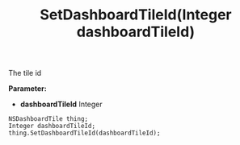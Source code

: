 ﻿---
uid: crmscript_ref_NSDashboardTile_SetDashboardTileId
title: SetDashboardTileId(Integer dashboardTileId)
intellisense: NSDashboardTile.SetDashboardTileId
keywords: NSDashboardTile, GetDashboardTileId
so.topic: reference
---

The tile id

**Parameter:** 
 - **dashboardTileId** Integer

```crmscript
NSDashboardTile thing;
Integer dashboardTileId;
thing.SetDashboardTileId(dashboardTileId);
```

